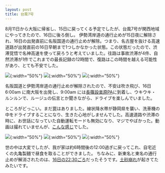 ```yaml
---
layout: post
title: 台風7号
---
```


8月11日から大阪に帰省し、15日に戻ってくる予定でしたが、台風7号が関西地域にやってきたので、16日に後ろ倒し。
伊勢湾岸道の通行止めが15日夜に解除され、16日の出発直前に名阪国道の通行止めが解除。つまり、名古屋を抜ける高速道路が出発直前の16日早朝まで1つしかなかった状態。この状態だったので、渋滞覚悟で名神高速を使って戻ろうと考えていました。往路は事故渋滞が4件、自然渋滞が1件でこれまでの最長記録の12時間で、復路はこの時間を越える可能性があり、とても不安でした。

![]({{site.baseurl}}/images/typhoon7/ise-highway.jpg){:width="50%"}
![]({{site.baseurl}}/images/typhoon7/meihankokudo.jpg){:width="50%"}
![]({{site.baseurl}}/images/typhoon7/shin-meishin.PNG){:width="50%"}

名阪国道と伊勢湾岸道の通行止めが解除されたので、不安は吹き飛び、16日6:00am に南大阪を出発し、9:00am には[長篠設楽原PA](https://goo.gl/maps/dYqEFBFMDFLYm3VRA)に到着し、ウキウキ・ルンルンで、ルージュの伝言とか聞きながら、ドライブを楽しんでいました。

ところがどっこい。まだ罠はありました。線状降水帯が静岡県を襲い、洗車機の中をドライブすることになり、生きた心地がしませんでした。高速道路や渋滞の時に、お世話になっていた自動運転モードも無効になり、マジでやばかった。動画は撮れていませんが、[こんな感じ](https://twitter.com/7shin_7_shin7/status/1691618774930313655?s=20)でした。

![]({{site.baseurl}}/images/typhoon7/shizuoka-senjyo.PNG){:width="50%"}
![]({{site.baseurl}}/images/typhoon7/shintomei-tomei-stops.PNG){:width="50%"}
![]({{site.baseurl}}/images/typhoon7/shizuoka-shinbun.PNG){:width="50%"}

世の中は大変でしたが、我が家は約6時間後の12:00過ぎに戻ってこれ、自宅近くの丸亀製麺で昼食を取ることができました。
ちなみに、新東名と東名の通行止めが解消されたのは、[16日の22:30ごろ](https://smbiz.asahi.com/article/14982336)だったそうです。[土砂崩れ](https://www.youtube.com/watch?v=F7aylpfmYec)が起きてたみたいです。